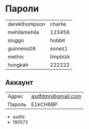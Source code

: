 # Пароли

|               |           |
|---------------|-----------|
|derekthompson  |charlie    |
|mehilamehila   |123456     |
|sluggo         |hobbit     |
|guinness08     |sonez1     |
|methis         |limpbizk   |
|hongkah        |222222     |

## Аккаунт

|       |                   |
|-------|-------------------|
|Адрес  |asdfdmn@gmail.com  |
|Пароль |E1kCH6BP           |

* asdfd
* 190573